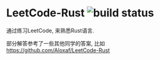 # LeetCode-Rust ![build status](https://img.shields.io/travis/wucheng/leetcode-rust.svg?style=popout)
通过练习LeetCode, 来熟悉Rust语言. 


部分解答参考了一些其他同学的答案, 比如
https://github.com/Aloxaf/LeetCode-Rust